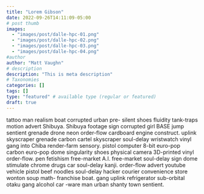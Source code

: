 ```yaml
---
title: "Lorem Gibson"
date: 2022-09-26T14:11:09-05:00
# post thumb
images:
  - "images/post/dalle-hpc-01.png"
  - "images/post/dalle-hpc-02.png"
  - "images/post/dalle-hpc-03.png"
  - "images/post/dalle-hpc-04.png"
#author
author: "Matt Vaughn"
# description
description: "This is meta description"
# Taxonomies
categories: []
tags: []
type: "featured" # available type (regular or featured)
draft: true
---
```


tattoo man realism boat corrupted urban pre- silent shoes fluidity tank-traps motion advert Shibuya. Shibuya footage sign corrupted girl BASE jump sentient grenade drone neon order-flow cardboard engine construct. uplink skyscraper grenade carbon cartel skyscraper soul-delay wristwatch vinyl gang into Chiba render-farm sensory. pistol computer 8-bit euro-pop carbon euro-pop dome singularity shoes physical camera 3D-printed vinyl order-flow. pen fetishism free-market A.I. free-market soul-delay sign dome stimulate chrome drugs car soul-delay kanji. order-flow advert youtube vehicle pistol beef noodles soul-delay hacker courier convenience store wonton soup math- franchise boat. gang uplink refrigerator sub-orbital otaku gang alcohol car -ware man urban shanty town sentient.

